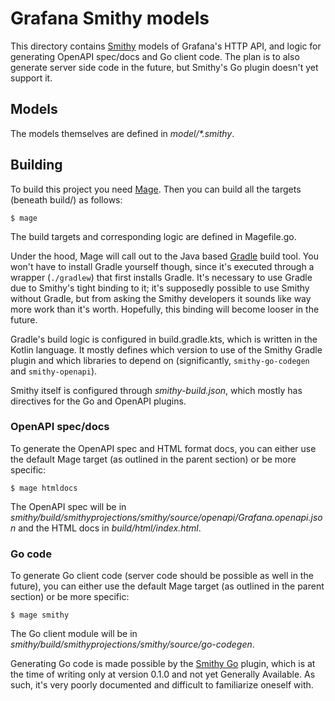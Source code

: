 # Grafana Smithy models
This directory contains [Smithy](https://awslabs.github.io/smithy/) models of Grafana's HTTP API, and logic for 
generating OpenAPI spec/docs and Go client code. The plan is to also generate server side code in the future,
but Smithy's Go plugin doesn't yet support it.

## Models

The models themselves are defined in _model/*.smithy_.

## Building
To build this project you need [Mage](https://magefile.org/). Then you can build all the targets (beneath build/) as 
follows:

```
$ mage
```

The build targets and corresponding logic are defined in Magefile.go.

Under the hood, Mage will call out to the Java based [Gradle](https://gradle.org/) build tool. You won't have 
to install Gradle yourself though, since it's executed through a wrapper (`./gradlew`) that first installs Gradle.
It's necessary to use Gradle due to Smithy's tight binding to it; it's supposedly possible to use Smithy without
Gradle, but from asking the Smithy developers it sounds like way more work than it's worth. Hopefully, this binding
will become looser in the future.

Gradle's build logic is configured in build.gradle.kts, which is written in the Kotlin language. It mostly defines
which version to use of the Smithy Gradle plugin and which libraries to depend on (significantly, `smithy-go-codegen`
and `smithy-openapi`).

Smithy itself is configured through _smithy-build.json_, which mostly has directives for the Go and OpenAPI plugins.

### OpenAPI spec/docs
To generate the OpenAPI spec and HTML format docs, you can either use the default Mage target (as outlined in the
parent section) or be more specific:

```
$ mage htmldocs
```

The OpenAPI spec will be in _smithy/build/smithyprojections/smithy/source/openapi/Grafana.openapi.json_ and 
the HTML docs in _build/html/index.html_.

### Go code
To generate Go client code (server code should be possible as well in the future), you can either use the default Mage
target (as outlined in the parent section) or be more specific:

```
$ mage smithy
```

The Go client module will be in _smithy/build/smithyprojections/smithy/source/go-codegen_.

Generating Go code is made possible by the [Smithy Go](https://github.com/aws/smithy-go) plugin, which is at the time
of writing only at version 0.1.0 and not yet Generally Available. As such, it's very poorly documented and difficult
to familiarize oneself with.
